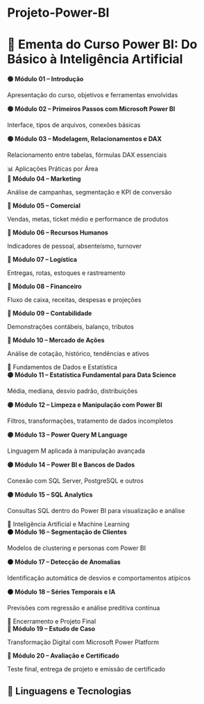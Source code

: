 # Projeto-Power-BI

  <h1>📘 Ementa do Curso Power BI: Do Básico à Inteligência Artificial</h1>

  <div class="modulo green">
    <strong>🟢 Módulo 01 – Introdução</strong>
    <p>Apresentação do curso, objetivos e ferramentas envolvidas</p>
  </div>

  <div class="modulo green">
    <strong>🟢 Módulo 02 – Primeiros Passos com Microsoft Power BI</strong>
    <p>Interface, tipos de arquivos, conexões básicas</p>
  </div>

  <div class="modulo green">
    <strong>🟢 Módulo 03 – Modelagem, Relacionamentos e DAX</strong>
    <p>Relacionamento entre tabelas, fórmulas DAX essenciais</p>
  </div>

  <div class="categoria">📊 Aplicações Práticas por Área</div>

  <div class="modulo blue"><strong>🔵 Módulo 04 – Marketing</strong><p>Análise de campanhas, segmentação e KPI de conversão</p></div>
  <div class="modulo blue"><strong>🔵 Módulo 05 – Comercial</strong><p>Vendas, metas, ticket médio e performance de produtos</p></div>
  <div class="modulo blue"><strong>🔵 Módulo 06 – Recursos Humanos</strong><p>Indicadores de pessoal, absenteísmo, turnover</p></div>
  <div class="modulo blue"><strong>🔵 Módulo 07 – Logística</strong><p>Entregas, rotas, estoques e rastreamento</p></div>
  <div class="modulo blue"><strong>🔵 Módulo 08 – Financeiro</strong><p>Fluxo de caixa, receitas, despesas e projeções</p></div>
  <div class="modulo blue"><strong>🔵 Módulo 09 – Contabilidade</strong><p>Demonstrações contábeis, balanço, tributos</p></div>
  <div class="modulo blue"><strong>🔵 Módulo 10 – Mercado de Ações</strong><p>Análise de cotação, histórico, tendências e ativos</p></div>

  <div class="categoria">📐 Fundamentos de Dados e Estatística</div>

  <div class="modulo purple"><strong>🟣 Módulo 11 – Estatística Fundamental para Data Science</strong><p>Média, mediana, desvio padrão, distribuições</p></div>
  <div class="modulo purple"><strong>🟣 Módulo 12 – Limpeza e Manipulação com Power BI</strong><p>Filtros, transformações, tratamento de dados incompletos</p></div>
  <div class="modulo purple"><strong>🟣 Módulo 13 – Power Query M Language</strong><p>Linguagem M aplicada à manipulação avançada</p></div>
  <div class="modulo purple"><strong>🟣 Módulo 14 – Power BI e Bancos de Dados</strong><p>Conexão com SQL Server, PostgreSQL e outros</p></div>
  <div class="modulo purple"><strong>🟣 Módulo 15 – SQL Analytics</strong><p>Consultas SQL dentro do Power BI para visualização e análise</p></div>

  <div class="categoria">🤖 Inteligência Artificial e Machine Learning</div>

  <div class="modulo orange"><strong>🟠 Módulo 16 – Segmentação de Clientes</strong><p>Modelos de clustering e personas com Power BI</p></div>
  <div class="modulo orange"><strong>🟠 Módulo 17 – Detecção de Anomalias</strong><p>Identificação automática de desvios e comportamentos atípicos</p></div>
  <div class="modulo orange"><strong>🟠 Módulo 18 – Séries Temporais e IA</strong><p>Previsões com regressão e análise preditiva contínua</p></div>

  <div class="categoria">🧠 Encerramento e Projeto Final</div>

  <div class="modulo red"><strong>🔴 Módulo 19 – Estudo de Caso</strong><p>Transformação Digital com Microsoft Power Platform</p></div>
  <div class="modulo red"><strong>🔴 Módulo 20 – Avaliação e Certificado</strong><p>Teste final, entrega de projeto e emissão de certificado</p></div>

  ## 🤖 Linguagens e Tecnologias

</body>
</html>
